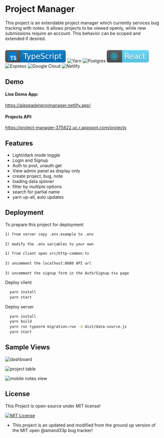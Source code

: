 # Project Manager

This project is an extendable project manager which currently services bug tracking with notes. It allows projects to be viewed openly, while new submissions require an account. This behavior can be scoped and extended if desired.

##

![TypeScript](https://github.com/aleen42/badges/raw/master/src/typescript.svg) ![Yarn](https://img.shields.io/badge/yarn-%232C8EBB.svg?style=for-the-badge&logo=yarn&logoColor=white) ![Postgres](https://img.shields.io/badge/postgres-%23316192.svg?style=for-the-badge&logo=postgresql&logoColor=white) ![React](https://github.com/aleen42/badges/raw/master/src/react.svg) ![Express](https://img.shields.io/badge/Express.js-000000?style=for-the-badge&logo=express&logoColor=white) ![Google Cloud](https://img.shields.io/badge/GoogleCloud-%234285F4.svg?style=for-the-badge&logo=google-cloud&logoColor=white) ![Netlify](https://img.shields.io/badge/netlify-%23000000.svg?style=for-the-badge&logo=netlify&logoColor=#00C7B7)

## Demo

#### Live Demo App:

https://alexpadenprojmanager.netlify.app/

#### Projects API:

https://project-manager-375822.uc.r.appspot.com/projects

## Features

- Light/dark mode toggle
- Login and Signup
- Auth to post, unauth get
- View admin panel as display only
- create project, bug, note
- loading data spinner
- filter by multiple options
- search for partial name
- yarn up-all, auto updates

## Deployment

To prepare this project for deployment

```
1) from server copy .env.example to .env

2) modify the .env variables to your own
```

```
1) from client open src/http-common.ts

2) uncomment the localhost:8080 API url

3) uncomment the signup form in the Auth/Signup.tsx page
```

Deploy client

```bash
  yarn install
  yarn start
```

Deploy server

```bash
  yarn install
  yarn build
  yarn run typeorm migration:run -d dist/data-source.js
  yarn start
```

## Sample Views

![dashboard](https://i.imgur.com/LhP8Cwe.png)

![project table](https://i.imgur.com/wRpsFVJ.png)

![mobile notes view](https://i.imgur.com/r6N6opx.png)

## License

This Project is open-source under MIT license!

[![MIT License](https://img.shields.io/badge/License-MIT-green.svg)](https://choosealicense.com/licenses/mit/)

- This project is an updated and modified from the ground up version of the MIT open @amand33p bug tracker!

